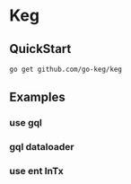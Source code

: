 # Keg

## QuickStart
```bash
go get github.com/go-keg/keg
```
## Examples

### use gql
### gql dataloader
### use ent InTx